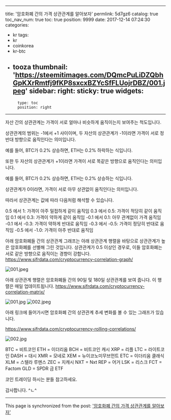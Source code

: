 
---
title: '암호화폐 간의 가격 상관관계를 알아보자'
permlink: 5d7gz6
catalog: true
toc_nav_num: true
toc: true
position: 9999
date: 2017-12-14 07:24:30
categories:
- kr
tags:
- kr
- coinkorea
- kr-btc
- tooza
thumbnail: 'https://steemitimages.com/DQmcPuLiDZQbhGpKXrRmtfj9fKP8sxcxBZYcSfFLUojrDBZ/001.jpeg'
sidebar:
    right:
        sticky: true
widgets:
    -
        type: toc
        position: right
---


자산 간의 상관관계는 가격이 서로 얼마나 비슷하게 움직이는지 보여주는 척도입니다. 

상관관계의 범위는 -1에서 +1 사이이며, 두 자산의 상관관계가 -1이라면 가격이 서로 정반대  방향으로 움직인다는 의미입니다.

예를 들어, BTC가 0.2% 상승하면, ETH는 0.2% 하락하는 식입니다.

또한 두 자산의 상관관계가 +1이라면 가격이 서로 똑같은 방향으로 움직인다는 의미입니다.

예를 들어, BTC가 0.2% 상승하면, ETH는 0.2% 상승하는 식입니다.

상관관계가 0이라면, 가격이 서로 아무 상관없이 움직인다는 의미입니다. 

따라서 상관관계는 값에 따라 다음처럼 해석할 수 있습니다.

0.5 에서 1: 가격이 아주 밀접하게 같이 움직임
0.3 에서 0.5: 가격이 적당히 같이 움직임
0.1 에서 0.3: 가격이 약하게 같이 움직임
-0.1 에서 0.1: 아무 관계없이 가격 움직임
-0.1 에서 -0.3: 가격이 약하게 반대로 움직임
-0.3 에서 -0.5: 가격이 정당히 반대로 움직임
-0.5 에서 -1.0: 가격이 아주 반대로 움직임

아래 암호화폐들 간의 상관관계 그래프는 아래 상관관계 행렬을 바탕으로 상관관계가 높은 암호화폐를 선별해 그린 것입니다.  상관관계가 0.5 이상인 경우로, 이들 암호화폐는 서로 같은 방향으로 움직이는 경향이 강합니다. 
https://www.sifrdata.com/cryptocurrency-correlation-graph/
  
![001.jpeg](https://steemitimages.com/DQmcPuLiDZQbhGpKXrRmtfj9fKP8sxcxBZYcSfFLUojrDBZ/001.jpeg)

아래 상관관계 행렬은 암호화폐들 간의 90일 및 180일 상관관계를 보여 줍니다.  이 행렬은 매일 업데이트됩니다. 
https://www.sifrdata.com/cryptocurrency-correlation-matrix/

![001.jpg](https://steemitimages.com/DQmPwUBpTMLznSpSz1mEppB7K19D98s3xi4kxog1QAiXaaV/001.jpg)
![002.jpeg](https://steemitimages.com/DQmRH4uRJsd1Gw7TKSfF9Uy3k9zANxAgoCJSu6m8BJBGHZo/002.jpeg)

아래 링크에 들어가시면 암호화폐 간의 상관관계 추세 변화를 볼 수 있는 그래프가 있습니다.

https://www.sifrdata.com/cryptocurrency-rolling-correlations/

![002.jpg](https://steemitimages.com/DQmcFK5rCnEL5ANdz3bEojQrihcW9YvFDSmQAFVvZqCpdg7/002.jpg)


BTC = 비트코인 
ETH = 이더리움
BCH = 비트코인 캐시
XRP = 리플
LTC = 라이트코인
DASH = 대시
XMR = 모네로
XEM = 뉴이코노미무브먼트
ETC = 이더리움 클래식
XLM = 스텔라 루멘스
ZEC = 지캐시
NXT = Nxt
REP = 어거
LSK = 리스크
FCT = Factom
GLD = SPDR 금 ETF

코인 트레이딩 하시는 분들 참고하세요.

감사합니다. ^ㄴ^

- - -

This page is synchronized from the post: ['암호화폐 간의 가격 상관관계를 알아보자'](https://steemit.com/@pius.pius/5d7gz6)
